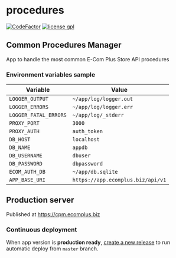 # procedures

[![CodeFactor](https://www.codefactor.io/repository/github/ecomclub/procedures/badge)](https://www.codefactor.io/repository/github/ecomclub/procedures)
[![license gpl](https://img.shields.io/badge/License-Apache-orange.svg)](https://opensource.org/licenses/Apache-2.0)

## Common Procedures Manager
App to handle the most common E-Com Plus Store API procedures

### Environment variables sample
Variable              | Value
---                   | ---
`LOGGER_OUTPUT`       | `~/app/log/logger.out`
`LOGGER_ERRORS`       | `~/app/log/logger.err`
`LOGGER_FATAL_ERRORS` | `~/app/log/_stderr`
`PROXY_PORT`          | `3000`
`PROXY_AUTH`          | `auth_token`
`DB_HOST`             | `localhost`
`DB_NAME`             | `appdb`
`DB_USERNAME`         | `dbuser`
`DB_PASSWORD`         | `dbpassword`
`ECOM_AUTH_DB`        | `~/app/db.sqlite`
`APP_BASE_URI`        | `https://app.ecomplus.biz/api/v1`

## Production server

Published at https://cpm.ecomplus.biz

### Continuous deployment

When app version is **production ready**,
[create a new release](https://github.com/ecomclub/procedures/releases)
to run automatic deploy from `master` branch.
